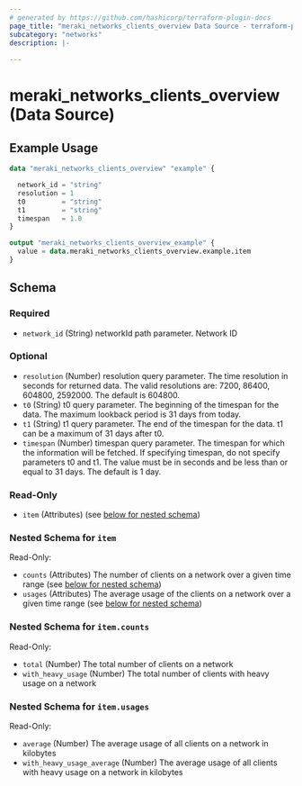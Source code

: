 ```yaml
---
# generated by https://github.com/hashicorp/terraform-plugin-docs
page_title: "meraki_networks_clients_overview Data Source - terraform-provider-meraki"
subcategory: "networks"
description: |-
  
---
```


# meraki_networks_clients_overview (Data Source)



## Example Usage

```terraform
data "meraki_networks_clients_overview" "example" {

  network_id = "string"
  resolution = 1
  t0         = "string"
  t1         = "string"
  timespan   = 1.0
}

output "meraki_networks_clients_overview_example" {
  value = data.meraki_networks_clients_overview.example.item
}
```

<!-- schema generated by tfplugindocs -->
## Schema

### Required

- `network_id` (String) networkId path parameter. Network ID

### Optional

- `resolution` (Number) resolution query parameter. The time resolution in seconds for returned data. The valid resolutions are: 7200, 86400, 604800, 2592000. The default is 604800.
- `t0` (String) t0 query parameter. The beginning of the timespan for the data. The maximum lookback period is 31 days from today.
- `t1` (String) t1 query parameter. The end of the timespan for the data. t1 can be a maximum of 31 days after t0.
- `timespan` (Number) timespan query parameter. The timespan for which the information will be fetched. If specifying timespan, do not specify parameters t0 and t1. The value must be in seconds and be less than or equal to 31 days. The default is 1 day.

### Read-Only

- `item` (Attributes) (see [below for nested schema](#nestedatt--item))

<a id="nestedatt--item"></a>
### Nested Schema for `item`

Read-Only:

- `counts` (Attributes) The number of clients on a network over a given time range (see [below for nested schema](#nestedatt--item--counts))
- `usages` (Attributes) The average usage of the clients on a network over a given time range (see [below for nested schema](#nestedatt--item--usages))

<a id="nestedatt--item--counts"></a>
### Nested Schema for `item.counts`

Read-Only:

- `total` (Number) The total number of clients on a network
- `with_heavy_usage` (Number) The total number of clients with heavy usage on a network


<a id="nestedatt--item--usages"></a>
### Nested Schema for `item.usages`

Read-Only:

- `average` (Number) The average usage of all clients on a network in kilobytes
- `with_heavy_usage_average` (Number) The average usage of all clients with heavy usage on a network in kilobytes
